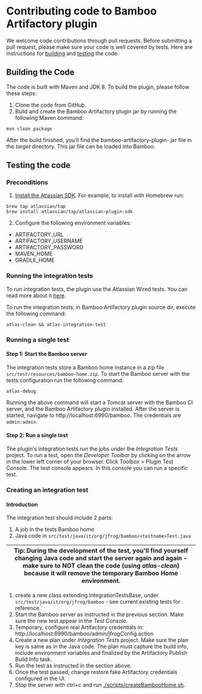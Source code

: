 # Contributing code to Bamboo Artifactory plugin
We welcome code contributions through pull requests. 
Before submitting a pull request, please make sure your code is well covered by tests.
Here are instructions for [building](#building-the-code) and [testing](#testing-the-code) the code.

## Building the Code
The code is built with Maven and JDK 8.
To build the plugin, please follow these steps:
1. Clone the code from GitHub.
2. Build and create the Bamboo Artifactory plugin jar by running the following Maven command:
```shell script
mvn clean package
```
After the build finished, you'll find the bamboo-artifactory-plugin-<version>.jar file in the *target* directory. 
This jar file can be loaded into Bamboo. 

## Testing the code
### Preconditions
1. [Install the Atlassian SDK](https://developer.atlassian.com/server/framework/atlassian-sdk/install-the-atlassian-sdk-on-a-linux-or-mac-system/).
For example, to install with Homebrew run:
```shell script
brew tap atlassian/tap
brew install atlassian/tap/atlassian-plugin-sdk
```
2. Configure the following environment variables:
* ARTIFACTORY_URL
* ARTIFACTORY_USERNAME
* ARTIFACTORY_PASSWORD
* MAVEN_HOME
* GRADLE_HOME

### Running the integration tests
To run integration tests, the plugin use the Atlassian Wired tests. You can read more about it [here](https://developer.atlassian.com/server/framework/atlassian-sdk/run-wired-tests-with-the-plugin-test-console).

To run the integration tests, in Bamboo Artifactory plugin source dir, execute the following command:
```shell script
atlas-clean && atlas-integration-test
```

### Running a single test
#### Step 1: Start the Bamboo server
The integration tests store a Bamboo home instance in a zip file `src/test/resources/bamboo-home.zip`. 
To start the Bamboo server with the tests configuration run the following command:
```shell script
atlas-debug
```
Running the above command will start a Tomcat server with the Bamboo CI server, and the Bamboo Artifactory plugin installed.
After the server is started, navigate to http://localhost:6990/bamboo. The credentials are `admin:admin`.

#### Step 2: Run a single test
The plugin's integration tests run the jobs under the *Integration Tests* project. 
To run a test, open the *Developer Toolbar* by clicking on the arrow in the lower left corner of your browser.
Click Toolbox > Plugin Test Console.
The test console appears. In this console you can run a specific test.

### Creating an integration test
#### Introduction
The integration test should include 2 parts:
1. A job in the tests Bamboo home
2. Java code in `src/test/java/it/org/jfrog/bamboo/<testname>Test.java`

| Tip: During the development of the test, you'll find yourself changing Java code and start the server again and again - make sure to NOT clean the code (using *atlas-clean*) because it will remove the temporary Bamboo Home environment.
| --- |

1. create a new class extending IntegrationTestsBase, under `src/test/java/it/org/jfrog/bamboo` - see current existing tests for reference.
2. Start the Bamboo server as instructed in the previous section. Make sure the new test appear in the *Test Console*.
3. Temporary, configure real Artifactory credentials in: http://localhost:6990/bamboo/admin/jfrogConfig.action
4. Create a new plan under *Integration Tests* project. Make sure the plan key is same as in the Java code. 
The plan must capture the build info, include environment variables and finalized by the Artifactory Publish Build Info task.
5. Run the test as instructed in the section above.
6. Once the test passed, change restore fake Artifactory credentials configured in the UI.
7. Stop the server with ctrl+c and run [./scripts/createBambooHome.sh](./scripts/createBambooHome.sh).